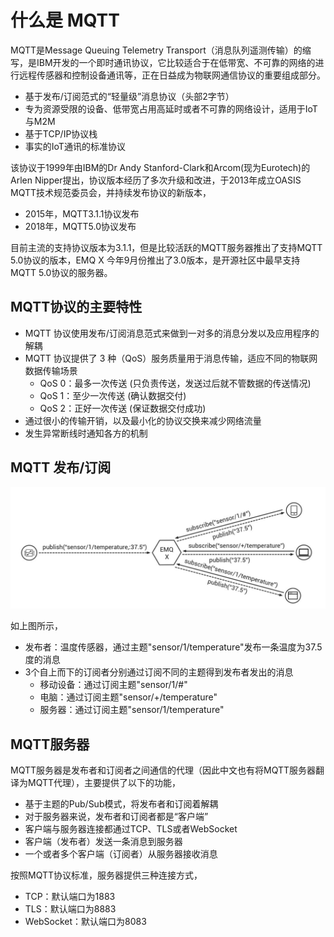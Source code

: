 #  什么是 MQTT

MQTT是Message Queuing Telemetry Transport（消息队列遥测传输）的缩写，是IBM开发的一个即时通讯协议，它比较适合于在低带宽、不可靠的网络的进行远程传感器和控制设备通讯等，正在日益成为物联网通信协议的重要组成部分。

- 基于发布/订阅范式的“轻量级”消息协议（头部2字节）
- 专为资源受限的设备、低带宽占用高延时或者不可靠的网络设计，适用于IoT与M2M
- 基于TCP/IP协议栈
- 事实的IoT通讯的标准协议

该协议于1999年由IBM的Dr Andy Stanford-Clark和Arcom(现为Eurotech)的Arlen Nipper提出，协议版本经历了多次升级和改进，于2013年成立OASIS MQTT技术规范委员会，并持续发布协议的新版本，

- 2015年，MQTT3.1.1协议发布
- 2018年，MQTT5.0协议发布

目前主流的支持协议版本为3.1.1，但是比较活跃的MQTT服务器推出了支持MQTT 5.0协议的版本，EMQ X 今年9月份推出了3.0版本，是开源社区中最早支持MQTT 5.0协议的服务器。

## MQTT协议的主要特性

- MQTT 协议使用发布/订阅消息范式来做到一对多的消息分发以及应用程序的解耦 
- MQTT 协议提供了 3 种（QoS）服务质量用于消息传输，适应不同的物联网数据传输场景
  - QoS 0：最多一次传送 (只负责传送，发送过后就不管数据的传送情况) 
  - QoS 1：至少一次传送 (确认数据交付) 
  - QoS 2：正好一次传送 (保证数据交付成功) 
- 通过很小的传输开销，以及最小化的协议交换来减少网络流量 
- 发生异常断线时通知各方的机制 

## MQTT 发布/订阅

![订阅与发布](../assets/image-20180927222728201.png)

如上图所示，

- 发布者：温度传感器，通过主题"sensor/1/temperature"发布一条温度为37.5度的消息
- 3个自上而下的订阅者分别通过订阅不同的主题得到发布者发出的消息
  - 移动设备：通过订阅主题"sensor/1/#"
  - 电脑：通过订阅主题"sensor/+/temperature"
  - 服务器：通过订阅主题"sensor/1/temperature"

## MQTT服务器

MQTT服务器是发布者和订阅者之间通信的代理（因此中文也有将MQTT服务器翻译为MQTT代理），主要提供了以下的功能，

- 基于主题的Pub/Sub模式，将发布者和订阅着解耦
- 对于服务器来说，发布者和订阅者都是“客户端”
- 客户端与服务器连接都通过TCP、TLS或者WebSocket
- 客户端（发布者）发送一条消息到服务器
- 一个或者多个客户端（订阅者）从服务器接收消息

按照MQTT协议标准，服务器提供三种连接方式，

- TCP：默认端口为1883
- TLS：默认端口为8883
- WebSocket：默认端口为8083